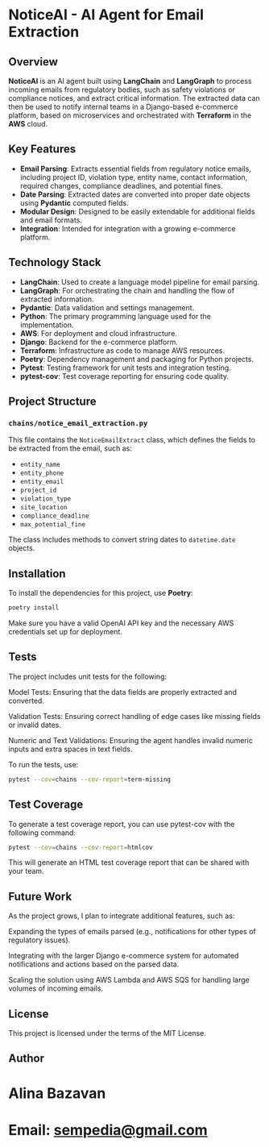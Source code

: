 
# NoticeAI - AI Agent for Email Extraction

## Overview

**NoticeAI** is an AI agent built using **LangChain** and **LangGraph** to process incoming emails from regulatory bodies, such as safety violations or compliance notices, and extract critical information. The extracted data can then be used to notify internal teams in a Django-based e-commerce platform, based on microservices and orchestrated with **Terraform** in the **AWS** cloud.

## Key Features

- **Email Parsing**: Extracts essential fields from regulatory notice emails, including project ID, violation type, entity name, contact information, required changes, compliance deadlines, and potential fines.
- **Date Parsing**: Extracted dates are converted into proper date objects using **Pydantic** computed fields.
- **Modular Design**: Designed to be easily extendable for additional fields and email formats.
- **Integration**: Intended for integration with a growing e-commerce platform.

## Technology Stack

- **LangChain**: Used to create a language model pipeline for email parsing.
- **LangGraph**: For orchestrating the chain and handling the flow of extracted information.
- **Pydantic**: Data validation and settings management.
- **Python**: The primary programming language used for the implementation.
- **AWS**: For deployment and cloud infrastructure.
- **Django**: Backend for the e-commerce platform.
- **Terraform**: Infrastructure as code to manage AWS resources.
- **Poetry**: Dependency management and packaging for Python projects.
- **Pytest**: Testing framework for unit tests and integration testing.
- **pytest-cov**: Test coverage reporting for ensuring code quality.

## Project Structure

### `chains/notice_email_extraction.py`

This file contains the `NoticeEmailExtract` class, which defines the fields to be extracted from the email, such as:

- `entity_name`
- `entity_phone`
- `entity_email`
- `project_id`
- `violation_type`
- `site_location`
- `compliance_deadline`
- `max_potential_fine`

The class includes methods to convert string dates to `datetime.date` objects.

## Installation

To install the dependencies for this project, use **Poetry**:

```bash
poetry install
```

Make sure you have a valid OpenAI API key and the necessary AWS credentials set up for deployment.

## Tests
The project includes unit tests for the following:

Model Tests: Ensuring that the data fields are properly extracted and converted.

Validation Tests: Ensuring correct handling of edge cases like missing fields or invalid dates.

Numeric and Text Validations: Ensuring the agent handles invalid numeric inputs and extra spaces in text fields.

To run the tests, use:

```bash
pytest --cov=chains --cov-report=term-missing
```

## Test Coverage
To generate a test coverage report, you can use pytest-cov with the following command:

```bash
pytest --cov=chains --cov-report=htmlcov
```

This will generate an HTML test coverage report that can be shared with your team.

## Future Work
As the project grows, I plan to integrate additional features, such as:

Expanding the types of emails parsed (e.g., notifications for other types of regulatory issues).

Integrating with the larger Django e-commerce system for automated notifications and actions based on the parsed data.

Scaling the solution using AWS Lambda and AWS SQS for handling large volumes of incoming emails.

## License
This project is licensed under the terms of the MIT License.

## Author 

# Alina Bazavan
# Email: sempedia@gmail.com
